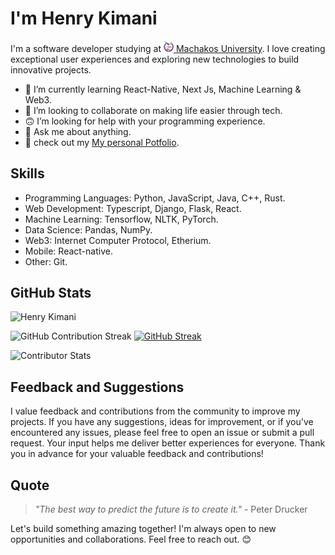 # I'm Henry Kimani

I'm a software developer studying at [<img alt="mksu_logo" width="16px" src="The-final-logo.png" /> Machakos University](https://mksu.ac.ke). I love creating exceptional user experiences and exploring new technologies to build innovative projects.

- 🌱 I’m currently learning React-Native, Next Js, Machine Learning & Web3.
- 👯 I’m looking to collaborate on making life easier through tech.
- 🙃 I’m looking for help with your programming experience.
- 💬 Ask me about anything.
- 👣 check out my [My personal Potfolio](https://henry-kim.vercel.app).

## Skills

- Programming Languages: Python, JavaScript, Java, C++, Rust.
- Web Development: Typescript, Django, Flask, React.
- Machine Learning: Tensorflow, NLTK, PyTorch.
- Data Science: Pandas, NumPy.
- Web3: Internet Computer Protocol, Etherium.
- Mobile: React-native.
- Other: Git.

## GitHub Stats

<a>
  <img src="https://github-contributor-stats.vercel.app/api?username=H3nryK&limit=5&theme=aura_dark&combine_all_yearly_contributions=true" alt="Henry Kimani" />
</a>

![GitHub Contribution Streak](https://github-readme-streak-stats.herokuapp.com/?user=H3nryK&theme=aura_dark&hide_border=false)
[![GitHub Streak](https://github-readme-streak-stats.herokuapp.com?user=PreciousMuemi&theme=dark&hide_border=true&border_radius=33.5&date_format=M%20j%5B%2C%20Y%5D&card_width=500&card_height=200&stroke=EB5454&sideLabels=EB5454&border=EB5454&ring=EB331D&fire=EB331D)](https://git.io/streak-stats)

![Contributor Stats](https://github-readme-stats.vercel.app/api/top-langs/?username=H3nryK&layout=donut-vertical&theme=aura_dark)

## Feedback and Suggestions

I value feedback and contributions from the community to improve my projects. If you have any suggestions, ideas for improvement, or if you've encountered any issues, please feel free to open an issue or submit a pull request. Your input helps me deliver better experiences for everyone. Thank you in advance for your valuable feedback and contributions!

## Quote

> _"The best way to predict the future is to create it."_ - Peter Drucker
  
Let's build something amazing together! I'm always open to new opportunities and collaborations. Feel free to reach out. 😊

